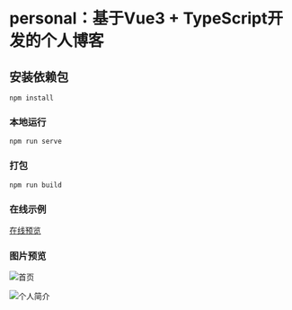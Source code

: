 # personal：基于Vue3 + TypeScript开发的个人博客


## 安装依赖包
```
npm install
```

### 本地运行
```
npm run serve
```

### 打包
```
npm run build
```

### 在线示例
[在线预览](https://passerbyq.github.io/personal/dist/#/)

### 图片预览
![首页](https://gitee.com/laqtxy/applet-picture/raw/c1fd40b0fdd835f1f028ee4bb40728cfd29bfe30/laqGamePic/personal/1654079700352.jpg)

![个人简介](https://gitee.com/laqtxy/applet-picture/raw/c1fd40b0fdd835f1f028ee4bb40728cfd29bfe30/laqGamePic/personal/1654079700370.jpg)

